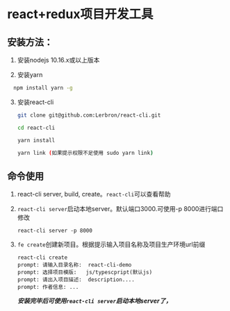 # react+redux项目开发工具

## 安装方法：

1. 安装nodejs 10.16.x或以上版本

2. 安装yarn
~~~bash
  npm install yarn -g
~~~
3. 安装react-cli

	~~~bash
	git clone git@github.com:Lerbron/react-cli.git

	cd react-cli

	yarn install

	yarn link (如果提示权限不足使用 sudo yarn link)
	~~~


## 命令使用

1. react-cli server, build, create。```react-cli```可以查看帮助

2. ```react-cli server```启动本地server。默认端口3000.可使用-p 8000进行端口修改

	~~~
	react-cli server -p 8000
	~~~

3. ```fe create```创建新项目。根据提示输入项目名称及项目生产环境url前缀

	~~~
	react-cli create
	prompt: 请输入目录名称:  react-cli-demo
	prompt: 选择项目模版:   js/typescpript(默认js)
	prompt: 请出入项目描述:  description....
	prompt: 作者信息: ...
	~~~


	***安装完毕后可使用```react-cli server```启动本地server了，***
